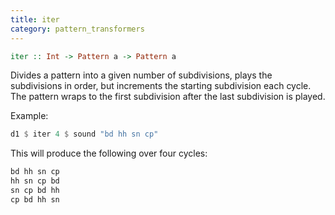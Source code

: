 ```yaml
---
title: iter
category: pattern_transformers
---
```


~~~~ haskell
iter :: Int -> Pattern a -> Pattern a
~~~~

Divides a pattern into a given number of subdivisions, plays the subdivisions
in order, but increments the starting subdivision each cycle. The pattern
wraps to the first subdivision after the last subdivision is played.

Example:

~~~~ haskell
d1 $ iter 4 $ sound "bd hh sn cp"
~~~~

This will produce the following over four cycles:

~~~~ haskell
bd hh sn cp
hh sn cp bd
sn cp bd hh
cp bd hh sn
~~~~
